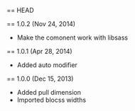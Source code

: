 == HEAD

== 1.0.2 (Nov 24, 2014)

* Make the comonent work with libsass

== 1.0.1 (Apr 28, 2014)

* Added auto modifier

== 1.0.0 (Dec 15, 2013)

* Added pull dimension
* Imported blocss widths